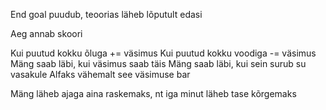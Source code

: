 End goal puudub, teoorias läheb lõputult edasi

Aeg annab skoori

Kui puutud kokku õluga += väsimus
Kui puutud kokku voodiga -= väsimus
Mäng saab läbi, kui väsimus saab täis
Mäng saab läbi, kui sein surub su vasakule
Alfaks vähemalt see väsimuse bar

Mäng läheb ajaga aina raskemaks, nt iga minut läheb tase kõrgemaks
